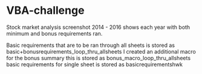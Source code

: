 # VBA-challenge
Stock market analysis 
screenshot 2014 - 2016 shows each year with both minimum and bonus requirements ran. 

Basic requirements that are to be ran through all sheets is stored as basic+bonusrequirements_loop_thru_allsheets
I created an additional macro for the bonus summary this is stored as bonus_macro_loop_thru_allsheets
basic requirements for single sheet is stored as basicrequirementshwk 
